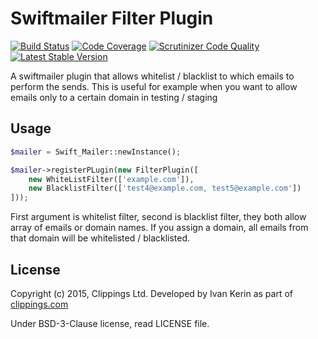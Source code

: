 # Swiftmailer Filter Plugin

[![Build Status](https://travis-ci.org/OpenBuildings/swiftmailer-filter.svg?branch=master)](https://travis-ci.org/OpenBuildings/swiftmailer-filter)
[![Code Coverage](https://scrutinizer-ci.com/g/OpenBuildings/swiftmailer-filter/badges/coverage.png?b=master)](https://scrutinizer-ci.com/g/OpenBuildings/swiftmailer-filter/?branch=master)
[![Scrutinizer Code Quality](https://scrutinizer-ci.com/g/OpenBuildings/swiftmailer-filter/badges/quality-score.png?b=master)](https://scrutinizer-ci.com/g/OpenBuildings/swiftmailer-filter/?branch=master)
[![Latest Stable Version](https://poser.pugx.org/openbuildings/swiftmailer-filter/v/stable.png)](https://packagist.org/packages/openbuildings/swiftmailer-filter)

A swiftmailer plugin that allows whitelist / blacklist to which emails to perform the sends. This is useful for example when you want to allow emails only to a certain domain in testing / staging

## Usage

```php
$mailer = Swift_Mailer::newInstance();

$mailer->registerPLugin(new FilterPlugin([
    new WhiteListFilter(['example.com']),
    new BlacklistFilter(['test4@example.com, test5@example.com'])
]));
```

First argument is whitelist filter, second is blacklist filter, they both allow array of emails or domain names. If you assign a domain, all emails from that domain will be whitelisted / blacklisted.

## License

Copyright (c) 2015, Clippings Ltd. Developed by Ivan Kerin as part of [clippings.com](http://clippings.com)

Under BSD-3-Clause license, read LICENSE file.
